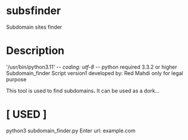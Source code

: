 # subsfinder
Subdomain sites finder
# Description 
'/usr/bin/python3.11'
-*- coding: utf-8 -*-
python required 3.3.2 or higher Subdomain_finder Script version1
developed by: Red Mahdi
only for legal purpose

This tool is used to find subdomains،
It can be used as a dork...


# [ USED ]
python3 subdomain_finder.py
Enter url: example.com
